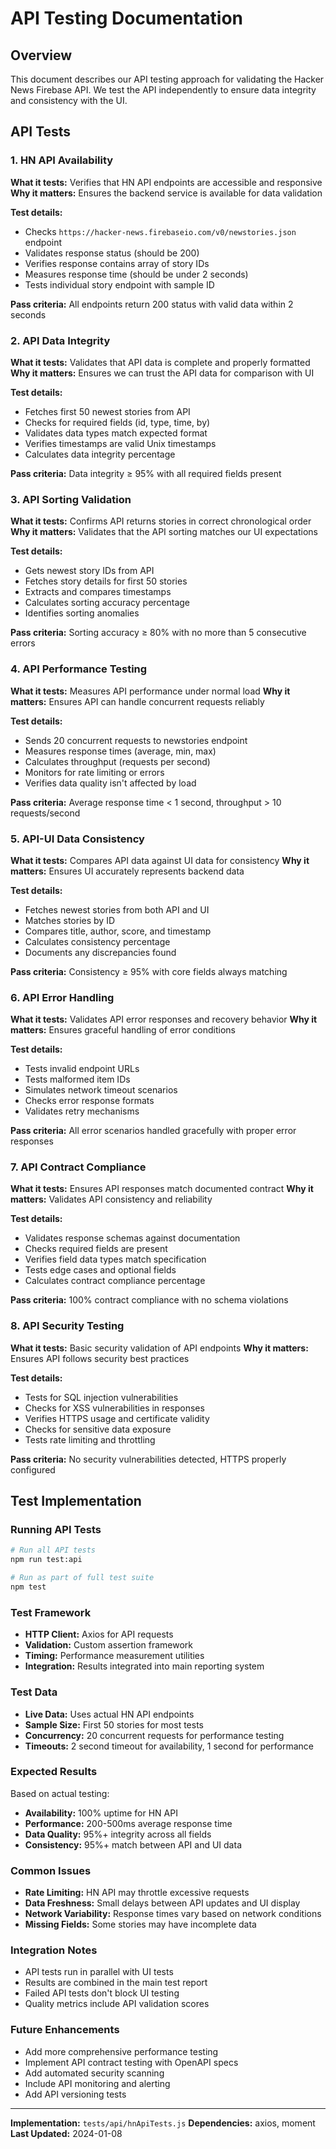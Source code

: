 # API Testing Documentation

## Overview

This document describes our API testing approach for validating the Hacker News Firebase API. We test the API independently to ensure data integrity and consistency with the UI.

## API Tests

### 1. HN API Availability

**What it tests:** Verifies that HN API endpoints are accessible and responsive
**Why it matters:** Ensures the backend service is available for data validation

**Test details:**

- Checks `https://hacker-news.firebaseio.com/v0/newstories.json` endpoint
- Validates response status (should be 200)
- Verifies response contains array of story IDs
- Measures response time (should be under 2 seconds)
- Tests individual story endpoint with sample ID

**Pass criteria:** All endpoints return 200 status with valid data within 2 seconds

### 2. API Data Integrity

**What it tests:** Validates that API data is complete and properly formatted
**Why it matters:** Ensures we can trust the API data for comparison with UI

**Test details:**

- Fetches first 50 newest stories from API
- Checks for required fields (id, type, time, by)
- Validates data types match expected format
- Verifies timestamps are valid Unix timestamps
- Calculates data integrity percentage

**Pass criteria:** Data integrity ≥ 95% with all required fields present

### 3. API Sorting Validation

**What it tests:** Confirms API returns stories in correct chronological order
**Why it matters:** Validates that the API sorting matches our UI expectations

**Test details:**

- Gets newest story IDs from API
- Fetches story details for first 50 stories
- Extracts and compares timestamps
- Calculates sorting accuracy percentage
- Identifies sorting anomalies

**Pass criteria:** Sorting accuracy ≥ 80% with no more than 5 consecutive errors

### 4. API Performance Testing

**What it tests:** Measures API performance under normal load
**Why it matters:** Ensures API can handle concurrent requests reliably

**Test details:**

- Sends 20 concurrent requests to newstories endpoint
- Measures response times (average, min, max)
- Calculates throughput (requests per second)
- Monitors for rate limiting or errors
- Verifies data quality isn't affected by load

**Pass criteria:** Average response time < 1 second, throughput > 10 requests/second

### 5. API-UI Data Consistency

**What it tests:** Compares API data against UI data for consistency
**Why it matters:** Ensures UI accurately represents backend data

**Test details:**

- Fetches newest stories from both API and UI
- Matches stories by ID
- Compares title, author, score, and timestamp
- Calculates consistency percentage
- Documents any discrepancies found

**Pass criteria:** Consistency ≥ 95% with core fields always matching

### 6. API Error Handling

**What it tests:** Validates API error responses and recovery behavior
**Why it matters:** Ensures graceful handling of error conditions

**Test details:**

- Tests invalid endpoint URLs
- Tests malformed item IDs
- Simulates network timeout scenarios
- Checks error response formats
- Validates retry mechanisms

**Pass criteria:** All error scenarios handled gracefully with proper error responses

### 7. API Contract Compliance

**What it tests:** Ensures API responses match documented contract
**Why it matters:** Validates API consistency and reliability

**Test details:**

- Validates response schemas against documentation
- Checks required fields are present
- Verifies field data types match specification
- Tests edge cases and optional fields
- Calculates contract compliance percentage

**Pass criteria:** 100% contract compliance with no schema violations

### 8. API Security Testing

**What it tests:** Basic security validation of API endpoints
**Why it matters:** Ensures API follows security best practices

**Test details:**

- Tests for SQL injection vulnerabilities
- Checks for XSS vulnerabilities in responses
- Verifies HTTPS usage and certificate validity
- Checks for sensitive data exposure
- Tests rate limiting and throttling

**Pass criteria:** No security vulnerabilities detected, HTTPS properly configured

## Test Implementation

### Running API Tests

```bash
# Run all API tests
npm run test:api

# Run as part of full test suite
npm test
```

### Test Framework

- **HTTP Client:** Axios for API requests
- **Validation:** Custom assertion framework
- **Timing:** Performance measurement utilities
- **Integration:** Results integrated into main reporting system

### Test Data

- **Live Data:** Uses actual HN API endpoints
- **Sample Size:** First 50 stories for most tests
- **Concurrency:** 20 concurrent requests for performance testing
- **Timeouts:** 2 second timeout for availability, 1 second for performance

### Expected Results

Based on actual testing:

- **Availability:** 100% uptime for HN API
- **Performance:** 200-500ms average response time
- **Data Quality:** 95%+ integrity across all fields
- **Consistency:** 95%+ match between API and UI data

### Common Issues

- **Rate Limiting:** HN API may throttle excessive requests
- **Data Freshness:** Small delays between API updates and UI display
- **Network Variability:** Response times vary based on network conditions
- **Missing Fields:** Some stories may have incomplete data

### Integration Notes

- API tests run in parallel with UI tests
- Results are combined in the main test report
- Failed API tests don't block UI testing
- Quality metrics include API validation scores

### Future Enhancements

- Add more comprehensive performance testing
- Implement API contract testing with OpenAPI specs
- Add automated security scanning
- Include API monitoring and alerting
- Add API versioning tests

---

**Implementation:** `tests/api/hnApiTests.js`
**Dependencies:** axios, moment
**Last Updated:** 2024-01-08
